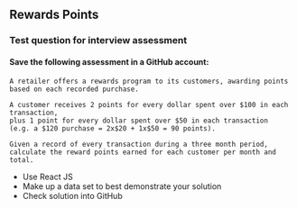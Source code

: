 ## Rewards Points
### Test question for interview assessment


#### **Save the following assessment in a GitHub account:**



```
A retailer offers a rewards program to its customers, awarding points based on each recorded purchase.

A customer receives 2 points for every dollar spent over $100 in each transaction,
plus 1 point for every dollar spent over $50 in each transaction
(e.g. a $120 purchase = 2x$20 + 1x$50 = 90 points).

Given a record of every transaction during a three month period,
calculate the reward points earned for each customer per month and total.
```



- Use React JS
- Make up a data set to best demonstrate your solution
- Check solution into GitHub


